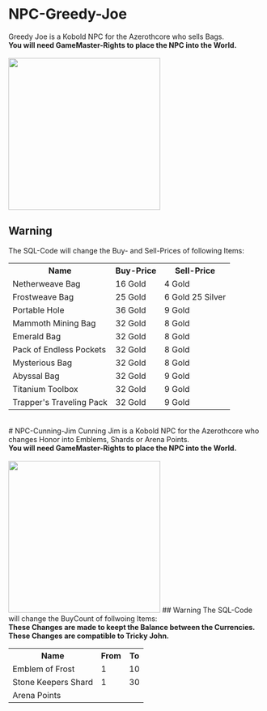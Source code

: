 # NPC-Greedy-Joe
Greedy Joe is a Kobold NPC for the Azerothcore who sells Bags.<br>
<b>You will need GameMaster-Rights to place the NPC into the World.</b><br>
<br>
<img width="300px" src="https://github.com/Macx-Lio/NPC-Greedy-Joe/blob/main/GreedyJoe.png" />
## Warning
The SQL-Code will change the Buy- and Sell-Prices of following Items:<br>
<table>
<tr>
<th>Name</th>
<th>Buy-Price</th>
<th>Sell-Price</th>
</tr>
<tr>
<td>Netherweave Bag</td>
<td>16 Gold</td>
<td>4 Gold</td>
</tr>
<tr>
<td>Frostweave Bag</td>
<td>25 Gold</td>
<td>6 Gold 25 Silver</td>
</tr>
<tr>
<td>Portable Hole</td>
<td>36 Gold</td>
<td>9 Gold</td>
</tr>
<tr>
<td>Mammoth Mining Bag</td>
<td>32 Gold</td>
<td>8 Gold</td>
</tr>
<tr>
<td>Emerald Bag</td>
<td>32 Gold</td>
<td>8 Gold</td>
</tr>
<tr>
<td>Pack of Endless Pockets</td>
<td>32 Gold</td>
<td>8 Gold</td>
</tr>
<tr>
<td>Mysterious Bag</td>
<td>32 Gold</td>
<td>8 Gold</td>
</tr>
<tr>
<td>Abyssal Bag</td>
<td>32 Gold</td>
<td>9 Gold</td>
</tr>
<tr>
<td>Titanium Toolbox</td>
<td>32 Gold</td>
<td>9 Gold</td>
</tr>
<tr>
<td>Trapper's Traveling Pack</td>
<td>32 Gold</td>
<td>9 Gold</td>
</tr>
</table>
<br>
# NPC-Cunning-Jim
Cunning Jim is a Kobold NPC for the Azerothcore who changes Honor into Emblems, Shards or Arena Points.<br>
<b>You will need GameMaster-Rights to place the NPC into the World.</b><br>
<br>
<img width="300px" src="https://github.com/Macx-Lio/NPC-Cunning-Jim/blob/main/CunningJim.png"/>
## Warning
The SQL-Code will change the BuyCount of follwoing Items:<br>
<b>These Changes are made to keept the Balance between the Currencies.<b><br>
<b>These Changes are compatible to Tricky John.</b><br>
<table>
<tr>
<th>Name</th>
<th>From</th>
<th>To</th>
</tr>
<tr>
<td>Emblem of Frost</td>
<td>1</td>
<td>10</td>
</tr>
<tr>
<td>Stone Keepers Shard</td>
<td>1</td>
<td>30</td>
</tr>
<tr>
<td>Arena Points</td>
